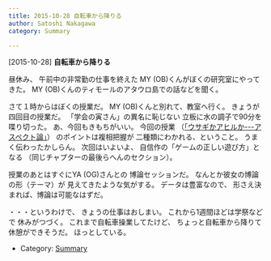```yaml
---
title: 2015-10-28 自転車から降りる
author: Satoshi Nakagawa
category: Summary

---
```


[2015-10-28] **自転車から降りる** 

 昼休み、
午前中の非常勤の仕事を終えた
MY (OB)くんがぼくの研究室にやってきた。
MY (OB)くんのティモールのアタウロ島での話などを聞く。

 さて１時からはぼくの授業だ。
MY (OB)くんと別れて、教室へ行く。
きょうが四回目の授業だ。
「学会の寅さん」の異名に恥じない
立板に水の調子で90分を喋り切った。
あ、今回もきもちがいい。
今回の授業
（[「ウサギかアヒルか---アスペクト論」](/~satoshi/anthrop/class/quotation/aspect.html)）
のポイントは複相把握が
二種類にわかれる、ということ。
うまく伝わったかしらん。
次回はいよいよ、
自信作の「ゲームの正しい遊び方」となる
（同じチャプターの最後らへんのセクション）。

 授業のあとはすぐにYA (OG)さんとの
博論セッションだ。
なんとか彼女の博論の形（テーマ）が
見えてきたような気がする。
データは豊富なので、
形さえ決まれば、博論は可能なはずだ。

 ・・・というわけで、
きょうの仕事はおしまい。
これから1週間ほどは学祭などで
休みがつづく。
これまで自転車操業してたけど、
ちょっと自転車から降りて休憩ができそうだ。
ほっとしている。

- Category: [Summary](https://merapano.github.io/categories.html#Summary)

